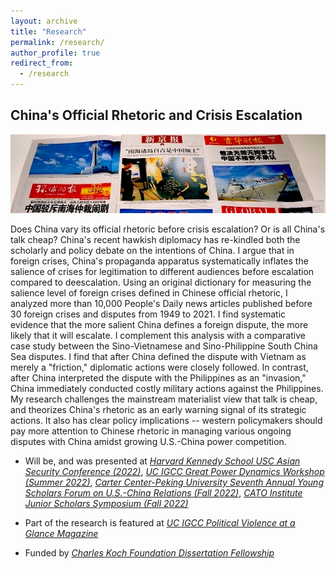 ```yaml
---
layout: archive
title: "Research"
permalink: /research/
author_profile: true
redirect_from:
  - /research
---
```

China's Official Rhetoric and Crisis Escalation
------
![header image](/images/research_header.jpeg)

Does China vary its official rhetoric before crisis escalation? Or is all China's talk cheap? China's recent hawkish diplomacy has re-kindled both the scholarly and policy debate on the intentions of China. I argue that in foreign crises, China's propaganda apparatus systematically inflates the salience of crises for legitimation to different audiences before escalation compared to deescalation. Using an original dictionary for measuring the salience level of foreign crises defined in Chinese official rhetoric, I analyzed more than 10,000 People's Daily news articles published before 30 foreign crises and disputes from 1949 to 2021. I find systematic evidence that the more salient China defines a foreign dispute, the more likely that it will escalate. I complement this analysis with a comparative case study between the Sino-Vietnamese and Sino-Philippine South China Sea disputes. I find that after China defined the dispute with Vietnam as merely a "friction," diplomatic actions were closely followed. In contrast, after China interpreted the dispute with the Philippines as an "invasion," China immediately conducted costly military actions against the Philippines. My research challenges the mainstream materialist view that talk is cheap, and theorizes China's rhetoric as an early warning signal of its strategic actions. It also has clear policy implications -- western policymakers should pay more attention to Chinese rhetoric in managing various ongoing disputes with China amidst growing U.S.-China power competition.




- Will be, and was presented at *[Harvard Kennedy School USC Asian Security Conference (2022)](https://dornsife.usc.edu/ksi/us-asia-grand-strategy-fellowship/)*, *[UC IGCC Great Power Dynamics Workshop (Summer 2022)](https://ucigcc.org/training/gp-workshop/)*, *[Carter Center-Peking University Seventh Annual Young Scholars Forum on U.S.-China Relations (Fall 2022)](https://meizhong.report/seventh-ysf-2022/)*, *[CATO Institute Junior Scholars Symposium (Fall 2022)](https://www.cato.org/blog/call-proposals-junior-scholars-symposium-2022)*

- Part of the research is featured at *[UC IGCC Political Violence at a Glance Magazine](https://politicalviolenceataglance.org/2022/08/02/nancy-pelosis-potential-visit-to-taiwan-and-the-risk-of-escalation/)*

- Funded by *[Charles Koch Foundation Dissertation Fellowship](https://charleskochfoundation.org/grants/managing-relations-with-china/)*